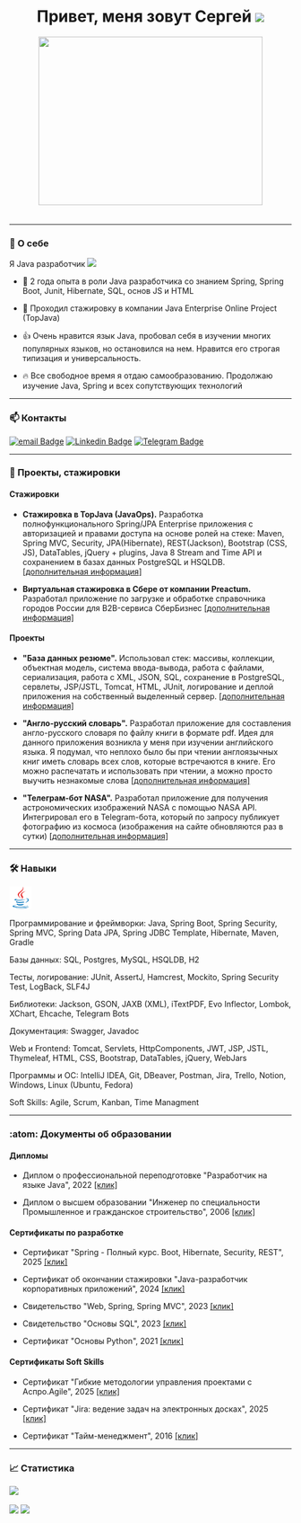 <div id="header" align="center">
  <h1>
    Привет, меня зовут Сергей
    <img src="https://media.giphy.com/media/hvRJCLFzcasrR4ia7z/giphy.gif" width="30px"/>
  </h1>
</div>

<div id="picture" align="center">
  <img src="https://media.giphy.com/media/R03zWv5p1oNSQd91EP/giphy.gif" width="400" height="300"/>
</div>

<div id="view icon" align="center">
      <img src="https://komarev.com/ghpvc/?username=sng78&style=flat-square&color=blue" alt=""/>
</div>

---

### :man: О себе

Я Java разработчик <img src="https://media.giphy.com/media/WUlplcMpOCEmTGBtBW/giphy.gif" width="30">

- :herb: 2 года опыта в роли Java разработчика со знанием Spring, Spring Boot, Junit, Hibernate, SQL, основ JS и HTML

- :telescope: Проходил стажировку в компании Java Enterprise Online Project (TopJava)

- :thumbsup: Очень нравится язык Java, пробовал себя в изучении многих популярных языков, но остановился на нем. Нравится его строгая типизация и универсальность.

- :fire: Все свободное время я отдаю самообразованию. Продолжаю изучение Java, Spring и всех сопутствующих технологий

---

### :mailbox: Контакты

 [![email Badge](https://img.shields.io/badge/Y!-YahooMail-purple?style=flat)](mailto:serge.gor@yahoo.com)
  [![Linkedin Badge](https://img.shields.io/badge/-Linkedin-blue?style=flat&logo=Linkedin&logoColor=white)](https://www.linkedin.com/in/sngor/)
 [![Telegram Badge](https://img.shields.io/badge/-Telegram-white?style=flat&logo=Telegram&logoColor=9cf)](https://t.me/sngor78)

---

### :pushpin: Проекты, стажировки

#### Стажировки

- **Стажировка в TopJava (JavaOps).** Разработка полнофункционального Spring/JPA Enterprise приложения c авторизацией и правами доступа на основе ролей на стеке: Maven, Spring MVC, Security, JPA(Hibernate), REST(Jackson), Bootstrap (CSS, JS), DataTables, jQuery + plugins, Java 8 Stream and Time API и сохранением в базах данных PostgreSQL и HSQLDB. [[дополнительная информация]](https://github.com/sng78/TopJava)

- **Виртуальная стажировка в Сбере от компании Preactum.** Разработал приложение по загрузке и обработке справочника городов России для B2B-сервиса СберБизнес [[дополнительная информация]](https://github.com/sng78/DirectoryOfCities)
  
#### Проекты

- **"База данных резюме".** Использовал стек: массивы, коллекции, объектная модель, система ввода-вывода, работа с файлами, сериализация, работа с XML, JSON, SQL, сохранение в PostgreSQL, сервлеты, JSP/JSTL, Tomcat, HTML, JUnit, логирование и деплой приложения на собственный выделенный сервер. [[дополнительная информация]](https://github.com/sng78/BaseJava)

- **"Англо-русский словарь".** Разработал приложение для составления англо-русского словаря по файлу книги в формате pdf. Идея для данного приложения возникла у меня при изучении английского языка. Я подумал, что неплохо было бы при чтении англоязычных книг иметь словарь всех слов, которые встречаются в книге. Его можно распечатать и использовать при чтении, а можно просто выучить незнакомые слова [[дополнительная информация]](https://github.com/sng78/EnRuDictionary)

- **"Телеграм-бот NASA".** Разработал приложение для получения астрономических изображений NASA с помощью NASA API. Интегрировал его в Telegram-бота, который по запросу публикует фотографию из космоса (изображения на сайте обновляются раз в сутки) [[дополнительная информация]](https://github.com/sng78/PicFromNasa)

---

### :hammer_and_wrench: Навыки

<div>
  <img src="https://github.com/devicons/devicon/blob/master/icons/java/java-original.svg" title="Java" alt="Java" width="40" height="40"/>&nbsp;
</div>

Программирование и фреймворки: Java, Spring Boot, Spring Security, Spring MVC, Spring Data JPA, Spring JDBC Template, Hibernate, Maven, Gradle

Базы данных: SQL, Postgres, MySQL, HSQLDB, H2

Тесты, логирование: JUnit, AssertJ, Hamcrest, Mockito, Spring Security Test, LogBack, SLF4J

Библиотеки: Jackson, GSON, JAXB (XML), iTextPDF, Evo Inflector, Lombok, XChart, Ehcache, Telegram Bots

Документация: Swagger, Javadoc

Web и Frontend: Tomcat, Servlets, HttpComponents, JWT, JSP, JSTL, Thymeleaf, HTML, CSS, Bootstrap, DataTables, jQuery, WebJars

Программы и ОС: IntelliJ IDEA, Git, DBeaver, Postman, Jira, Trello, Notion, Windows, Linux (Ubuntu, Fedora)

Soft Skills: Agile, Scrum, Kanban, Time Managment

---

### :atom: Документы об образовании

#### Дипломы

- Диплом о профессиональной переподготовке "Разработчик на языке Java", 2022 [[клик]](https://drive.google.com/file/d/12YpF3NzBpq2KqBHFncaYqP3Hpvv3Nlop/view?usp=drive_link)

- Диплом о высшем образовании "Инженер по специальности Промышленное и гражданское строительство", 2006 [[клик]](https://drive.google.com/file/d/1jHJHkHiEtVj0M527nhDmP6rRo5MOV0nl/view?usp=drive_link)

#### Сертификаты по разработке

- Сертификат "Spring - Полный курс. Boot, Hibernate, Security, REST", 2025 [[клик]](https://drive.google.com/file/d/1JK4zF4jnWlkEOpOyPTC0BiPuVJbF_wWq/view?usp=drive_link)

- Сертификат об окончании стажировки "Java-разработчик корпоративных приложений", 2024 [[клик]](https://drive.google.com/file/d/1tKKfY8nTEnEXLedo9hc1BAIg7_7xU-WH/view?usp=drive_link)

- Свидетельство "Web, Spring, Spring MVC", 2023 [[клик]](https://drive.google.com/file/d/1nSokgVYCnQW4QaWg24BsAYVvb_ZEasEM/view?usp=drive_link)

- Свидетельство "Основы SQL", 2023 [[клик]](https://drive.google.com/file/d/1CU7Jl9sjVvOPxOVVqsmomaSnGjLCEXxu/view?usp=drive_link)

- Сертификат "Основы Python", 2021 [[клик]](https://drive.google.com/file/d/1xOR7AvO3_uZQErMesVKFI4U5hOOnSzjp/view?usp=drive_link)

#### Сертификаты Soft Skills

- Сертификат "Гибкие методологии управления проектами с Аспро.Agile", 2025 [[клик]](https://drive.google.com/file/d/1EW5zOo75LTLE9D3aQ6IRlY1oSe3jI8LR/view?usp=drive_link)

- Сертификат "Jira: ведение задач на электронных досках", 2025 [[клик]](https://drive.google.com/file/d/1cMKtHCEREQSsRf6iNAYgvHiy4zSq4HOz/view?usp=drive_link)

- Сертификат "Тайм-менеджмент", 2016 [[клик]](https://drive.google.com/file/d/1AjZgsZnP-ROJUofdubi4LXHtiUHXAu8q/view?usp=drive_link)

---

### :chart_with_upwards_trend: Статистика

![](https://github-profile-summary-cards.vercel.app/api/cards/profile-details?username=sng78&theme=solarized_dark)

![](https://github-profile-summary-cards.vercel.app/api/cards/most-commit-language?username=sng78&theme=solarized_dark)
![](https://github-profile-summary-cards.vercel.app/api/cards/stats?username=sng78&theme=solarized_dark)
